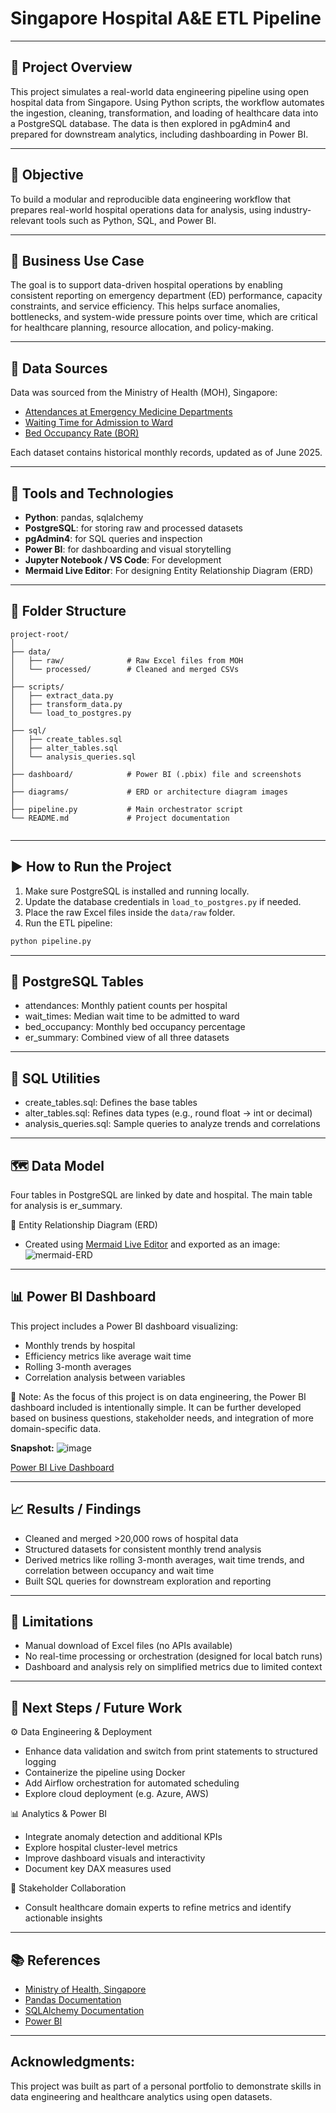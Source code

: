 # Singapore Hospital A&E ETL Pipeline

---

## 📌 Project Overview

This project simulates a real-world data engineering pipeline using open hospital data from Singapore. Using Python scripts, the workflow automates the ingestion, cleaning, transformation, and loading of healthcare data into a PostgreSQL database. The data is then explored in pgAdmin4 and prepared for downstream analytics, including dashboarding in Power BI.

---

## 🎯 Objective

To build a modular and reproducible data engineering workflow that prepares real-world hospital operations data for analysis, using industry-relevant tools such as Python, SQL, and Power BI.

---

## 🏥 Business Use Case

The goal is to support data-driven hospital operations by enabling consistent reporting on emergency department (ED) performance, capacity constraints, and service efficiency. This helps surface anomalies, bottlenecks, and system-wide pressure points over time, which are critical for healthcare planning, resource allocation, and policy-making.

---

## 📂 Data Sources

Data was sourced from the Ministry of Health (MOH), Singapore:

- [Attendances at Emergency Medicine Departments](https://www.moh.gov.sg/resources-statistics/singapore-health-facts/emergency-departments)
- [Waiting Time for Admission to Ward](https://www.moh.gov.sg/resources-statistics/performance-indicators/waiting-time-for-admission)
- [Bed Occupancy Rate (BOR)](https://www.moh.gov.sg/resources-statistics/singapore-health-facts/beds)

Each dataset contains historical monthly records, updated as of June 2025. 

---

## 🧰 Tools and Technologies

- **Python**: pandas, sqlalchemy
- **PostgreSQL**: for storing raw and processed datasets
- **pgAdmin4**: for SQL queries and inspection
- **Power BI**: for dashboarding and visual storytelling
- **Jupyter Notebook / VS Code**: For development
- **Mermaid Live Editor**: For designing Entity Relationship Diagram (ERD)

---

## 🧱 Folder Structure

```
project-root/
│
├── data/
│   ├── raw/              # Raw Excel files from MOH
│   └── processed/        # Cleaned and merged CSVs
│
├── scripts/
│   ├── extract_data.py
│   ├── transform_data.py
│   └── load_to_postgres.py
│
├── sql/
│   ├── create_tables.sql
│   ├── alter_tables.sql
│   └── analysis_queries.sql
│
├── dashboard/            # Power BI (.pbix) file and screenshots
│
├── diagrams/             # ERD or architecture diagram images
│
├── pipeline.py           # Main orchestrator script
└── README.md             # Project documentation
         
```

---

## ▶️ How to Run the Project

1. Make sure PostgreSQL is installed and running locally.
2. Update the database credentials in `load_to_postgres.py` if needed.
3. Place the raw Excel files inside the `data/raw` folder.
4. Run the ETL pipeline:

```bash
python pipeline.py
```

---

## 🧮 PostgreSQL Tables
- attendances: Monthly patient counts per hospital
- wait_times: Median wait time to be admitted to ward
- bed_occupancy: Monthly bed occupancy percentage
- er_summary: Combined view of all three datasets

---

## 🧾 SQL Utilities
- create_tables.sql: Defines the base tables
- alter_tables.sql: Refines data types (e.g., round float → int or decimal)
- analysis_queries.sql: Sample queries to analyze trends and correlations

---

## 🗺️ Data Model
Four tables in PostgreSQL are linked by date and hospital. The main table for analysis is er_summary.

📎 Entity Relationship Diagram (ERD)
- Created using [Mermaid Live Editor](mermaid.live) and exported as an image:
![mermaid-ERD](https://github.com/user-attachments/assets/9fcb67e2-5e09-498c-bf84-70b6194d98d6)

---

## 📊 Power BI Dashboard
This project includes a Power BI dashboard visualizing:
- Monthly trends by hospital
- Efficiency metrics like average wait time
- Rolling 3-month averages
- Correlation analysis between variables

📎 Note: As the focus of this project is on data engineering, the Power BI dashboard included is intentionally simple. It can be further developed based on business questions, stakeholder needs, and integration of more domain-specific data.

**Snapshot:** 
![image](https://github.com/user-attachments/assets/19cfc0c5-fd45-480d-b0e3-0476aa234d11)

[Power BI Live Dashboard](https://app.powerbi.com/reportEmbed?reportId=531764bf-45e1-4dce-843d-5ac2d1f78af6&autoAuth=true&ctid=bd697c1b-c481-479c-841e-c618542675c3)

---

## 📈 Results / Findings
- Cleaned and merged >20,000 rows of hospital data
- Structured datasets for consistent monthly trend analysis
- Derived metrics like rolling 3-month averages, wait time trends, and correlation between occupancy and wait time
- Built SQL queries for downstream exploration and reporting

---

## 🚧 Limitations
- Manual download of Excel files (no APIs available)
- No real-time processing or orchestration (designed for local batch runs)
- Dashboard and analysis rely on simplified metrics due to limited context

---

## 🚀 Next Steps / Future Work
⚙️ Data Engineering & Deployment
- Enhance data validation and switch from print statements to structured logging
- Containerize the pipeline using Docker
- Add Airflow orchestration for automated scheduling
- Explore cloud deployment (e.g. Azure, AWS)

📊 Analytics & Power BI
- Integrate anomaly detection and additional KPIs
- Explore hospital cluster-level metrics
- Improve dashboard visuals and interactivity
- Document key DAX measures used

🧠 Stakeholder Collaboration
- Consult healthcare domain experts to refine metrics and identify actionable insights

---

## 📚 References
- [Ministry of Health, Singapore](https://www.moh.gov.sg/)
- [Pandas Documentation](https://pandas.pydata.org/docs/)
- [SQLAlchemy Documentation](https://docs.sqlalchemy.org/en/20/)
- [Power BI](https://www.microsoft.com/en-us/power-platform/products/power-bi)

---
## Acknowledgments:
This project was built as part of a personal portfolio to demonstrate skills in data engineering and healthcare analytics using open datasets.


